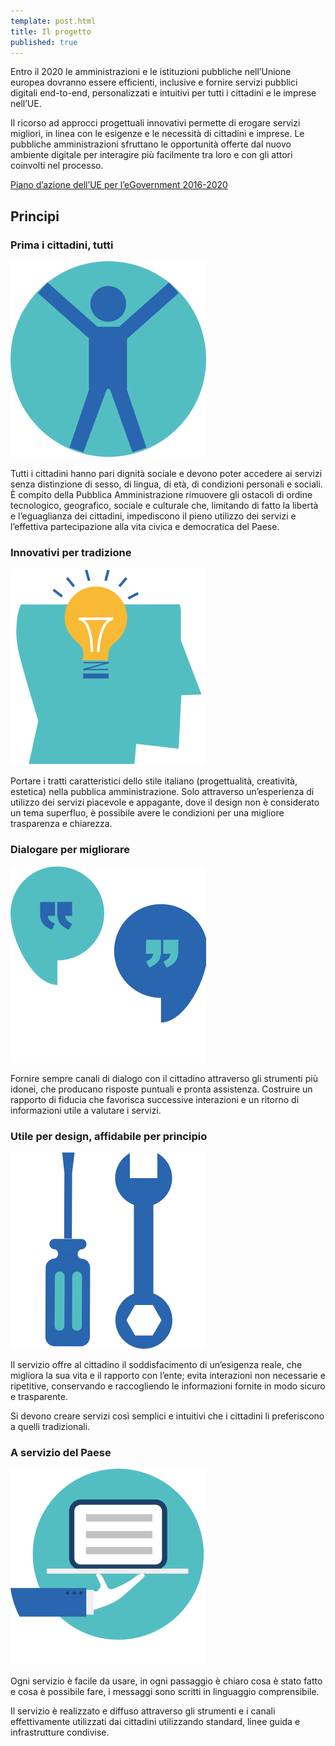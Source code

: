 ```yaml
---
template: post.html
title: Il progetto
published: true
---
```


Entro il 2020 le amministrazioni e le istituzioni pubbliche nell’Unione europea dovranno essere efficienti, inclusive e fornire servizi pubblici digitali end-to-end, personalizzati e intuitivi per tutti i cittadini e le imprese nell’UE.

Il ricorso ad approcci progettuali innovativi permette di erogare servizi migliori, in linea con le esigenze e le necessità di cittadini e imprese.
Le pubbliche amministrazioni sfruttano le opportunità offerte dal nuovo ambiente digitale per interagire più facilmente tra loro e
con gli attori coinvolti nel processo.

[Piano d’azione dell’UE per l’eGovernment 2016-2020](http://eur-lex.europa.eu/legal-content/IT/TXT/HTML/?uri=CELEX:52016DC0179&from=IT)

## Principi

### <span id="prima-i-cittadini">Prima i cittadini, tutti</span>
<img src="images/playbook/icoPS001.svg" alt="" class="ico-playbookservizi">

Tutti i cittadini hanno pari dignità sociale e devono poter accedere ai servizi senza distinzione di sesso, di lingua, di età, di condizioni personali e sociali. È compito della Pubblica Amministrazione rimuovere gli ostacoli di ordine tecnologico, geografico,
sociale e culturale che, limitando di fatto la libertà e l’eguaglianza dei cittadini, impediscono il pieno utilizzo dei servizi e l’effettiva partecipazione alla vita civica e democratica del Paese.

### <span id="innovativi-per-tradizione">Innovativi per tradizione</span>
<img src="images/playbook/icoPS002.svg" alt="" class="ico-playbookservizi">

Portare i tratti caratteristici dello stile italiano (progettualità, creatività, estetica) nella pubblica amministrazione. Solo attraverso un’esperienza di utilizzo dei servizi piacevole e appagante, dove il design non è considerato un tema superfluo,
è possibile avere le condizioni per una migliore trasparenza e chiarezza.

### <span id="dialogare-per-migliorare">Dialogare per migliorare</span>
<img src="images/playbook/icoPS003.svg" alt="" class="ico-playbookservizi">

Fornire sempre canali di dialogo con il cittadino attraverso gli strumenti più idonei, che producano risposte puntuali e pronta assistenza. Costruire un rapporto di fiducia che favorisca successive interazioni e un ritorno di informazioni utile a valutare
i servizi.

### <span id="utile-e-affidabile">Utile per design, affidabile per principio</span>
<img src="images/playbook/icoPS004.svg" alt="" class="ico-playbookservizi">

Il servizio offre al cittadino il soddisfacimento di un’esigenza reale, che migliora la sua vita e il rapporto con l’ente; evita interazioni non necessarie e ripetitive, conservando e raccogliendo le informazioni fornite in modo sicuro e trasparente.

Si devono creare servizi così semplici e intuitivi che i cittadini li preferiscono a quelli tradizionali.

### <span id="a-servizio-paese">A servizio del Paese</span>
<img src="images/playbook/icoPS005.svg" alt="" class="ico-playbookservizi">

Ogni servizio è facile da usare, in ogni passaggio è chiaro cosa è stato fatto e cosa è possibile fare, i messaggi sono scritti in linguaggio comprensibile.

Il servizio è realizzato e diffuso attraverso gli strumenti e i canali effettivamente utilizzati
dai cittadini utilizzando standard, linee guida e infrastrutture condivise.
